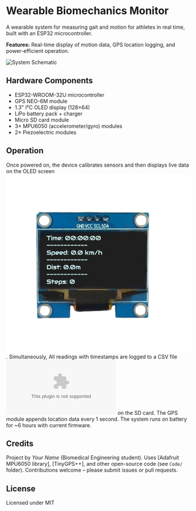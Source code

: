 # Wearable Biomechanics Monitor

A wearable system for measuring gait and motion for athletes in real time, built with an ESP32 microcontroller.  
  
**Features:** Real-time display of motion data, GPS location logging, and power-efficient operation.

![System Schematic](Schematics.png)

## Hardware Components
- ESP32-WROOM-32U microcontroller
- GPS NEO-6M module
- 1.3" I²C OLED display (128×64)
- LiPo battery pack + charger
- Micro SD card module
- 3× MPU6050 (accelerometer/gyro) modules
- 2× Piezoelectric modules 

## Operation
Once powered on, the device calibrates sensors and then displays live data on the OLED screen ![Oled Display](Illustrations/Oled_Display.png). Simultaneously, All readings with timestamps are logged to a CSV file 
![Data.CSV](Illustrations/data.csv) on the SD card. The GPS module appends location data every 1 second. The system runs on battery for ~6 hours with current firmware.

## Credits
Project by *Your Name* (Biomedical Engineering student). Uses [Adafruit MPU6050 library], [TinyGPS++], and other open-source code (see `Code/` folder). Contributions welcome – please submit issues or pull requests.

## License
Licensed under MIT
